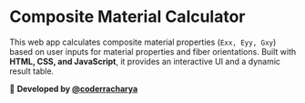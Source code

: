 
# Composite Material Calculator

This web app calculates composite material properties (`Exx, Eyy, Gxy`) based on user inputs for material properties and fiber orientations. Built with **HTML, CSS, and JavaScript**, it provides an interactive UI and a dynamic result table.

🚀 **Developed by [@coderracharya](https://www.linkedin.com/in/coderracharya)**  
